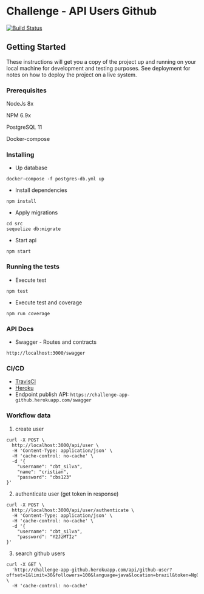 # Challenge - API Users Github 
[![Build Status](https://travis-ci.org/cristianbatista/challenge-app-github.svg?branch=master)](https://travis-ci.org/cristianbatista/challenge-app-github)

## Getting Started

These instructions will get you a copy of the project up and running on your local machine for development and testing purposes. See deployment for notes on how to deploy the project on a live system.

### Prerequisites

NodeJs 8x

NPM 6.9x

PostgreSQL 11

Docker-compose

### Installing

* Up database
```
docker-compose -f postgres-db.yml up
```

* Install dependencies
```
npm install
```

* Apply migrations
```
cd src 
sequelize db:migrate
```

* Start api
```
npm start
```

### Running the tests

* Execute test
```
npm test
```

* Execute test and coverage
```
npm run coverage
```

### API Docs

* Swagger - Routes and contracts

```
http://localhost:3000/swagger
```

### CI/CD

* [TravisCI](https://travis-ci.org/cristianbatista/challenge-app-github)
* [Heroku](https://dashboard.heroku.com/apps/challenge-app-github)
* Endpoint publish API: `https://challenge-app-github.herokuapp.com/swagger`

### Workflow data

1) create user
```
curl -X POST \
  http://localhost:3000/api/user \
  -H 'Content-Type: application/json' \
  -H 'cache-control: no-cache' \
  -d '{
    "username": "cbt_silva",
    "name": "cristian",
    "password": "cbs123"
}'
```

2) authenticate user (get token in response)
```
curl -X POST \
  http://localhost:3000/api/user/authenticate \
  -H 'Content-Type: application/json' \
  -H 'cache-control: no-cache' \
  -d '{
    "username": "cbt_silva",
    "password": "Y2JzMTIz"
}'
```

3) search github users
```
curl -X GET \
  'http://challenge-app-github.herokuapp.com/api/github-user?offset=1&limit=30&followers=100&language=java&location=brazil&token=NgQ3hsinBbcTbbWT8QP5nk' \
  -H 'cache-control: no-cache'
```
